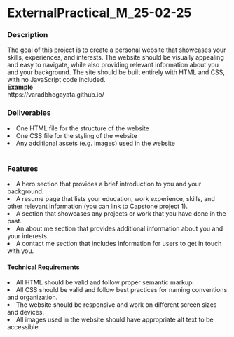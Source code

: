 # ExternalPractical_M_25-02-25
<h3><b>Description</b></h3>
The goal of this project is to create a personal website that showcases your skills, experiences, and interests. The website should be visually appealing and easy to navigate, while also providing relevant information about you and your background. The site should be built entirely with HTML and CSS, with no JavaScript code included.<br/>
<b>Example</b><br/>
https://varadbhogayata.github.io/

<h3><b>Deliverables</b></h3>
<li>One HTML file for the structure of the website<br/></li>
<li>One CSS file for the styling of the website<br/></li>
<li>Any additional assets (e.g. images) used in the website<br/></li>
<br/>


<h3>Features</h3>
<li>A hero section that provides a brief introduction to you and your background.</li>
<li>A resume page that lists your education, work experience, skills, and other relevant information (you can link to Capstone project 1).</li>
<li>A section that showcases any projects or work that you have done in the past.</li>
<li>An about me section that provides additional information about you and your interests.</li>
<li>A contact me section that includes information for users to get in touch with you.</li>

<h4>Technical Requirements</h4>
<li>All HTML should be valid and follow proper semantic markup.</li>
<li>All CSS should be valid and follow best practices for naming conventions and organization.</li>
<li>The website should be responsive and work on different screen sizes and devices.</li>
<li>All images used in the website should have appropriate alt text to be accessible.</li>


